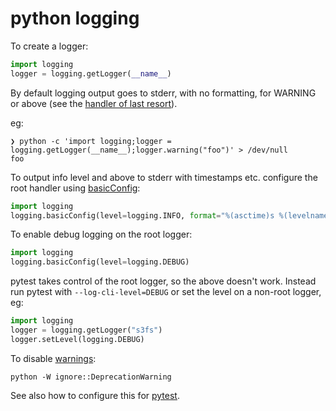 # python logging

To create a logger:

```python
import logging
logger = logging.getLogger(__name__)
```

By default logging output goes to stderr, with no formatting, for WARNING or above (see the [handler of last resort](https://docs.python.org/3/library/logging.html#logging.lastResort)).

eg:

```shell
❯ python -c 'import logging;logger = logging.getLogger(__name__);logger.warning("foo")' > /dev/null
foo
```

To output info level and above to stderr with timestamps etc. configure the root handler using [basicConfig](https://docs.python.org/3/library/logging.html#logging.basicConfig):

```python
import logging
logging.basicConfig(level=logging.INFO, format="%(asctime)s %(levelname)s %(name)s %(threadName)s %(message)s")
```

To enable debug logging on the root logger:

```python
import logging
logging.basicConfig(level=logging.DEBUG)
```

pytest takes control of the root logger, so the above doesn't work. Instead run pytest with `--log-cli-level=DEBUG` or set the level on a non-root logger, eg:

```python
import logging
logger = logging.getLogger("s3fs")
logger.setLevel(logging.DEBUG)
```

To disable [warnings](https://docs.python.org/3/library/warnings.html):

```
python -W ignore::DeprecationWarning
```

See also how to configure this for [pytest](https://docs.pytest.org/en/latest/how-to/capture-warnings.html#disabling-warnings-summary).
